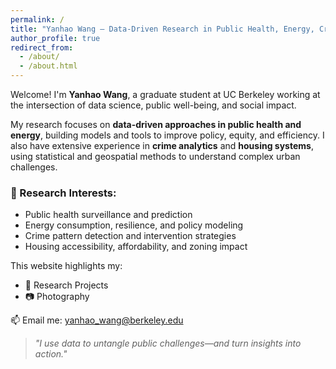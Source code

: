 ```yaml
---
permalink: /
title: "Yanhao Wang – Data-Driven Research in Public Health, Energy, Crime, and Housing"
author_profile: true
redirect_from: 
  - /about/
  - /about.html
---
```


Welcome! I'm **Yanhao Wang**, a graduate student at UC Berkeley working at the intersection of data science, public well-being, and social impact.

My research focuses on **data-driven approaches in public health and energy**, building models and tools to improve policy, equity, and efficiency. I also have extensive experience in **crime analytics** and **housing systems**, using statistical and geospatial methods to understand complex urban challenges.

### 🔬 Research Interests:
- Public health surveillance and prediction  
- Energy consumption, resilience, and policy modeling  
- Crime pattern detection and intervention strategies  
- Housing accessibility, affordability, and zoning impact  

This website highlights my:
- 📝 Research Projects  
- 📷 Photography

📫 Email me: yanhao_wang@berkeley.edu

> _"I use data to untangle public challenges—and turn insights into action."_  
